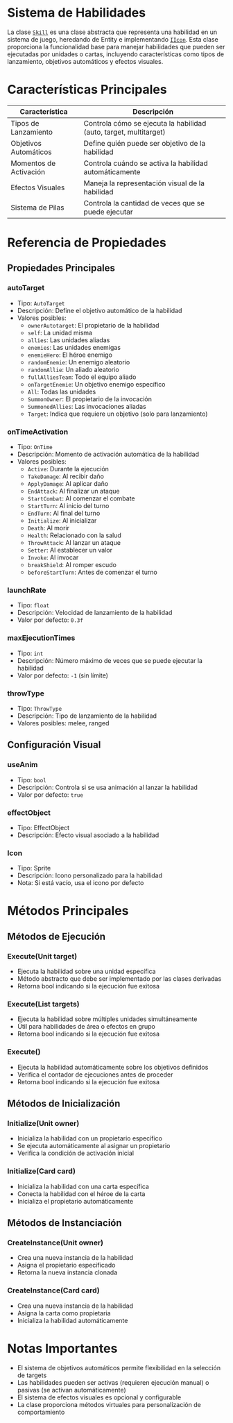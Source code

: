 # Sistema de Habilidades

La clase [`Skill`](../../../Assets/src/app/Skills/Skills.cs) es una clase abstracta que representa una habilidad en un sistema de juego, heredando de Entity e implementando [`IIcon`](../../../Assets/src/app/Actions/IIcon.cs). Esta clase proporciona la funcionalidad base para manejar habilidades que pueden ser ejecutadas por unidades o cartas, incluyendo características como tipos de lanzamiento, objetivos automáticos y efectos visuales.

# Características Principales

| Característica | Descripción |
| --- | --- |
| Tipos de Lanzamiento | Controla cómo se ejecuta la habilidad (auto, target, multitarget) |
| Objetivos Automáticos | Define quién puede ser objetivo de la habilidad |
| Momentos de Activación | Controla cuándo se activa la habilidad automáticamente |
| Efectos Visuales | Maneja la representación visual de la habilidad |
| Sistema de Pilas | Controla la cantidad de veces que se puede ejecutar |

# Referencia de Propiedades

## Propiedades Principales

### autoTarget

- Tipo: `AutoTarget`
- Descripción: Define el objetivo automático de la habilidad
- Valores posibles:
  - `ownerAutotarget`: El propietario de la habilidad
  - `self`: La unidad misma
  - `allies`: Las unidades aliadas
  - `enemies`: Las unidades enemigas
  - `enemieHero`: El héroe enemigo
  - `randomEnemie`: Un enemigo aleatorio
  - `randomAllie`: Un aliado aleatorio
  - `fullAlliesTeam`: Todo el equipo aliado
  - `onTargetEnemie`: Un objetivo enemigo específico
  - `All`: Todas las unidades
  - `SummonOwner`: El propietario de la invocación
  - `SummonedAllies`: Las invocaciones aliadas
  - `Target`: Indica que requiere un objetivo (solo para lanzamiento)

### onTimeActivation

- Tipo: `OnTime`
- Descripción: Momento de activación automática de la habilidad
- Valores posibles:
  - `Active`: Durante la ejecución
  - `TakeDamage`: Al recibir daño
  - `ApplyDamage`: Al aplicar daño
  - `EndAttack`: Al finalizar un ataque
  - `StartCombat`: Al comenzar el combate
  - `StartTurn`: Al inicio del turno
  - `EndTurn`: Al final del turno
  - `Initialize`: Al inicializar
  - `Death`: Al morir
  - `Health`: Relacionado con la salud
  - `ThrowAttack`: Al lanzar un ataque
  - `Setter`: Al establecer un valor
  - `Invoke`: Al invocar
  - `breakShield`: Al romper escudo
  - `beforeStartTurn`: Antes de comenzar el turno

### launchRate

- Tipo: `float`
- Descripción: Velocidad de lanzamiento de la habilidad
- Valor por defecto: `0.3f`

### maxEjecutionTimes

- Tipo: `int`
- Descripción: Número máximo de veces que se puede ejecutar la habilidad
- Valor por defecto: `-1` (sin límite)

### throwType

- Tipo: `ThrowType`
- Descripción: Tipo de lanzamiento de la habilidad
- Valores posibles: melee, ranged

## Configuración Visual

### useAnim

- Tipo: `bool`
- Descripción: Controla si se usa animación al lanzar la habilidad
- Valor por defecto: `true`

### effectObject

- Tipo: EffectObject
- Descripción: Efecto visual asociado a la habilidad

### Icon

- Tipo: Sprite
- Descripción: Icono personalizado para la habilidad
- Nota: Si está vacío, usa el icono por defecto

# Métodos Principales

## Métodos de Ejecución

### Execute(Unit target)

- Ejecuta la habilidad sobre una unidad específica
- Método abstracto que debe ser implementado por las clases derivadas
- Retorna bool indicando si la ejecución fue exitosa

### Execute(List<Unit> targets)

- Ejecuta la habilidad sobre múltiples unidades simultáneamente
- Útil para habilidades de área o efectos en grupo
- Retorna bool indicando si la ejecución fue exitosa

### Execute()

- Ejecuta la habilidad automáticamente sobre los objetivos definidos
- Verifica el contador de ejecuciones antes de proceder
- Retorna bool indicando si la ejecución fue exitosa

## Métodos de Inicialización

### Initialize(Unit owner)

- Inicializa la habilidad con un propietario específico
- Se ejecuta automáticamente al asignar un propietario
- Verifica la condición de activación inicial

### Initialize(Card card)

- Inicializa la habilidad con una carta específica
- Conecta la habilidad con el héroe de la carta
- Inicializa el propietario automáticamente

## Métodos de Instanciación

### CreateInstance(Unit owner)

- Crea una nueva instancia de la habilidad
- Asigna el propietario especificado
- Retorna la nueva instancia clonada

### CreateInstance(Card card)

- Crea una nueva instancia de la habilidad
- Asigna la carta como propietaria
- Inicializa la habilidad automáticamente

# Notas Importantes

<!-- - La clase implementa el patrón de diseño Factory mediante los métodos CreateInstance -->
- El sistema de objetivos automáticos permite flexibilidad en la selección de targets
- Las habilidades pueden ser activas (requieren ejecución manual) o pasivas (se activan automáticamente)
- El sistema de efectos visuales es opcional y configurable
- La clase proporciona métodos virtuales para personalización de comportamiento
